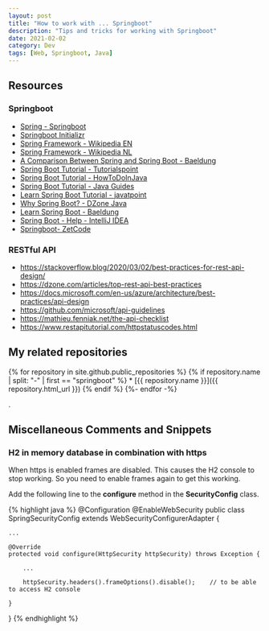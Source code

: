 ```yaml
---
layout: post
title: "How to work with ... Springboot"
description: "Tips and tricks for working with Springboot"
date: 2021-02-02
category: Dev
tags: [Web, Springboot, Java]
---
```


## Resources

### Springboot

* [Spring - Springboot](https://spring.io/projects/spring-boot)
* [Springboot Initializr](https://start.spring.io)
* [Spring Framework - Wikipedia EN](https://en.wikipedia.org/wiki/Spring_Framework)
* [Spring Framework - Wikipedia NL](https://nl.wikipedia.org/wiki/Spring_Framework)
* [A Comparison Between Spring and Spring Boot - Baeldung](https://www.baeldung.com/spring-vs-spring-boot)
* [Spring Boot Tutorial - Tutorialspoint](https://www.tutorialspoint.com/spring_boot/index.htm)
* [Spring Boot Tutorial - HowToDoInJava](https://howtodoinjava.com/spring-boot-tutorials/)
* [Spring Boot Tutorial - Java Guides](https://www.javaguides.net/p/spring-boot-tutorial.html)
* [Learn Spring Boot Tutorial - javatpoint](https://www.javatpoint.com/spring-boot-tutorial)
* [Why Spring Boot? - DZone Java](https://dzone.com/articles/why-springboot)
* [Learn Spring Boot - Baeldung](https://www.baeldung.com/spring-boot)
* [Spring Boot - Help - IntelliJ IDEA](https://www.jetbrains.com/help/idea/spring-boot.html)
* [Springboot- ZetCode](http://zetcode.com/all/#springboot)

### RESTful API

* <https://stackoverflow.blog/2020/03/02/best-practices-for-rest-api-design/>
* <https://dzone.com/articles/top-rest-api-best-practices>
* <https://docs.microsoft.com/en-us/azure/architecture/best-practices/api-design>
* <https://github.com/microsoft/api-guidelines>
* <https://mathieu.fenniak.net/the-api-checklist>
* <https://www.restapitutorial.com/httpstatuscodes.html>

## My related repositories

{% for repository in site.github.public_repositories %}
{% if repository.name | split: "-" | first == "springboot" %}
    * [{{ repository.name }}]({{ repository.html_url }})
{% endif %}
{%- endfor -%}

.
## Miscellaneous Comments and Snippets

### H2 in memory database in combination with https

When https is enabled frames are disabled. This causes the H2 console to stop working. So you need to enable frames again to get this working. 

Add the following line to the **configure** method in the **SecurityConfig** class.

{% highlight java %}
@Configuration
@EnableWebSecurity
public class SpringSecurityConfig extends WebSecurityConfigurerAdapter {

    ...

    @Override
    protected void configure(HttpSecurity httpSecurity) throws Exception {

        ...

        httpSecurity.headers().frameOptions().disable();    // to be able to access H2 console

    }

}
{% endhighlight %}